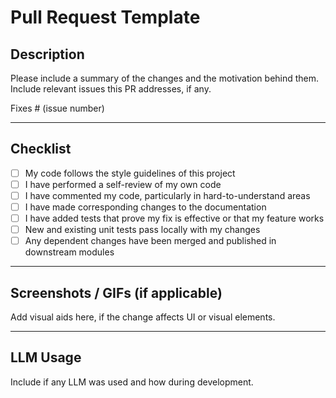 # Pull Request Template

## Description

Please include a summary of the changes and the motivation behind them.  
Include relevant issues this PR addresses, if any.

Fixes # (issue number)

---

## Checklist

- [ ] My code follows the style guidelines of this project
- [ ] I have performed a self-review of my own code
- [ ] I have commented my code, particularly in hard-to-understand areas
- [ ] I have made corresponding changes to the documentation
- [ ] I have added tests that prove my fix is effective or that my feature works
- [ ] New and existing unit tests pass locally with my changes
- [ ] Any dependent changes have been merged and published in downstream modules

---

## Screenshots / GIFs (if applicable)

Add visual aids here, if the change affects UI or visual elements.

---

## LLM Usage

Include if any LLM was used and how during development.

